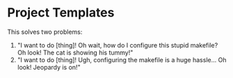 # Project Templates

This solves two problems:

1) "I want to do [thing]! Oh wait, how do I configure this stupid makefile? Oh look! The cat is showing his tummy!"
2) "I want to do [thing]! Ugh, configuring the makefile is a huge hassle... Oh look! Jeopardy is on!"